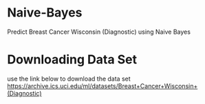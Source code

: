 # Naive-Bayes
Predict Breast Cancer Wisconsin (Diagnostic) using Naive Bayes

# Downloading Data Set
use the link below to download the data set
https://archive.ics.uci.edu/ml/datasets/Breast+Cancer+Wisconsin+(Diagnostic)
